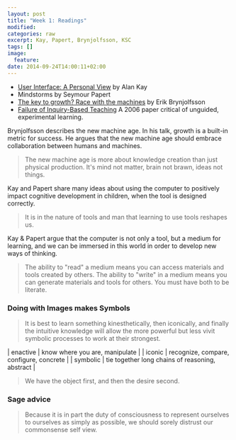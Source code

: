 ```yaml
---
layout: post
title: "Week 1: Readings"
modified:
categories: raw
excerpt: Kay, Papert, Brynjolfsson, KSC
tags: []
image:
  feature:
date: 2014-09-24T14:00:11+02:00
---
```

- [User Interface: A Personal View](http://proteus.fau.edu/practicum/texts/kay.pdf) by Alan Kay
- Mindstorms by Seymour Papert
- [The key to growth? Race with the machines](http://www.ted.com/talks/erik_brynjolfsson_the_key_to_growth_race_em_with_em_the_machines/transcript?language=en) by Erik Brynjolfsson
- [Failure of Inquiry-Based Teaching](http://www.cogtech.usc.edu/publications/kirschner_Sweller_Clark.pdf) A 2006 paper critical of unguided, experimental learning.

Brynjolfsson describes the new machine age. In his talk, growth is a built-in metric for success. He argues that the new machine age should embrace collaboration between humans and machines. 
> The new machine age is more about knowledge creation than just physical production. It's mind not matter, brain not brawn, ideas not things.

Kay and Papert share many ideas about using the computer to positively impact cognitive development in children, when the tool is designed correctly. 

> It is in the nature of tools and man that learning to use tools reshapes us.

Kay & Papert argue that the computer is not only a tool, but a medium for learning, and we can be immersed in this world in order to develop new ways of thinking. 

> The ability to "read" a medium means you can access materials and tools created by others. The ability to "write" in a medium means you can generate materials and tools for others. You must have both to be literate.

### Doing with Images makes Symbols

> It is best to learn something kinesthetically, then iconically, and finally the intuitive knowledge will allow the more powerful but less vivit symbolic processes to work at their strongest. 

| enactive | know where you are, manipulate            |
| iconic   | recognize, compare, configure, concrete   |
| symbolic | tie together long chains of reasoning, abstract | 

> We have the object first, and then the desire second. 

### Sage advice

> Because it is in part the duty of consciousness to represent ourselves to ourselves as simply as possible, we should sorely distrust our commonsense self view. 




